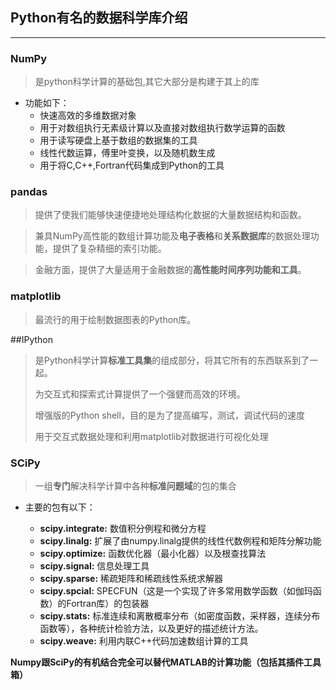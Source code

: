 ## Python有名的数据科学库介绍
****
### NumPy
>是python科学计算的基础包,其它大部分是构建于其上的库

- 功能如下：
	- 快速高效的多维数据对象
	- 用于对数组执行无素级计算以及直接对数组执行数学运算的函数
	- 用于读写硬盘上基于数组的数据集的工具
	- 线性代数运算，傅里叶变换，以及随机数生成
	- 用于将C,C++,Fortran代码集成到Python的工具

### pandas
> 提供了使我们能够快速便捷地处理结构化数据的大量数据结构和函数。

> 兼具NumPy高性能的数组计算功能及**电子表格**和**关系数据库**的数据处理功能，提供了复杂精细的索引功能。

>金融方面，提供了大量适用于金融数据的**高性能时间序列功能和工具**。


### matplotlib
>最流行的用于绘制数据图表的Python库。

##IPython
>是Python科学计算**标准工具集**的组成部分，将其它所有的东西联系到了一起。
>
>为交互式和探索式计算提供了一个强健而高效的环境。
>
>增强版的Python shell，目的是为了提高编写，测试，调试代码的速度
>
>用于交互式数据处理和利用matplotlib对数据进行可视化处理
>

### SCiPy
>一组**专门**解决科学计算中各种**标准问题域**的包的集合


- 主要的包有以下：

	- **scipy.integrate:** 数值积分例程和微分方程
	- **scipy.linalg:** 扩展了由numpy.linalg提供的线性代数例程和矩阵分解功能
	- **scipy.optimize:** 函数优化器（最小化器）以及根查找算法
	- **scipy.signal:** 信息处理工具
	- **scipy.sparse:** 稀疏矩阵和稀疏线性系统求解器
	- **scipy.spcial:** SPECFUN（这是一个实现了许多常用数学函数（如伽玛函数）的Fortran库）的包装器
	- **scipy.stats:** 标准连续和离散概率分布（如密度函数，采样器，连续分布函数等），各种统计检验方法，以及更好的描述统计方法。
	- **scipy.weave:** 利用内联C++代码加速数组计算的工具

>	
**Numpy跟SciPy的有机结合完全可以替代MATLAB的计算功能（包括其插件工具箱）**